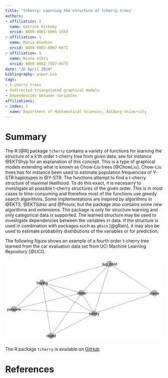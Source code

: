 ```yaml
---
title: 'tcherry: Learning the structure of tcherry trees'
authors:
- affiliation: 1
  name: Katrine Kirkeby
  orcid: 0000-0001-6065-1583
- affiliation: 1
  name: Maria Knudsen
  orcid: 0000-0002-0067-6671
- affiliation: 1
  name: Ninna Vihrs
  orcid: 0000-0002-7507-8473
date: "26 April 2019"
bibliography: paper.bib
tags:
- t-cherry trees
- Undirected triangulated graphical models
- Dependencies between variables
affiliations:
- index: 1
  name: Department of Mathematical Sciences, Aalborg University
---
```


# Summary
The R [@R] package `tcherry` contains a variety of functions for learning the structure of a k'th order t-cherry tree from given data, see for instance @EKTShyp for an explanation of this concept. This is a type of graphical models extending what is known as Chow-Liu trees [@ChowLiu]. Chow-Liu trees has for instance been used to estimate population frequencies of Y-STR haplotypes in @Y-STR. The functions attempt to find a t-cherry structure of maximal likelihood. To do this exact, it is necesarry to investigate all possible t-cherry structures of the given order. This is in most cases to time-consuming and therefore most of the functions use greedy search algorithms. Some implementations are inspired by algorithms in @EKTS, @EKTSdisc and @Proulx, but the package also contains some new algorithms and extensions. The package is only for structure learning and only categorical data is supported. The learned structure may be used to investigate dependencies between the variables in data. If the structure is used in combination with packages such as `gRain` [@gRain], it may also be used to estimate probability distributions of the variables or for prediction. 

The following figure shows an example of a fourth order t-cherry tree learned from the car evaluation data set from UCI Machine Learning Repository [@UCI].

![](inst/images/tch.png)

The R package `tcherry` is available on [GitHub](https://github.com/nvihrs14/tcherry).

# References
